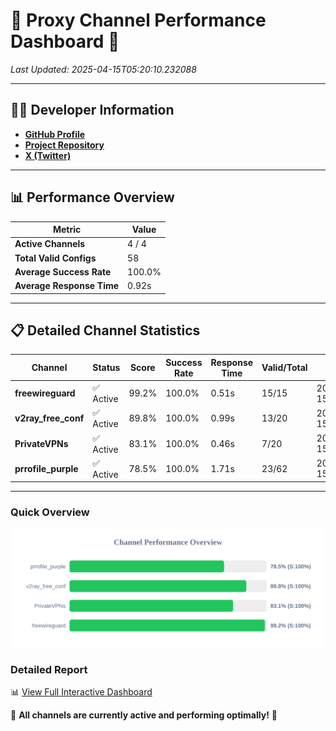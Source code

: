 # 🌟 Proxy Channel Performance Dashboard 🌟

_Last Updated: 2025-04-15T05:20:10.232088_

---

## 👩‍💻 Developer Information

- **[GitHub Profile](https://github.com/4n0nymou3)**  
- **[Project Repository](https://github.com/4n0nymou3/multi-proxy-config-fetcher)**  
- **[X (Twitter)](https://x.com/4n0nymou3)**  

---

## 📊 Performance Overview

| Metric                | Value       |
|-----------------------|-------------|
| **Active Channels**   | 4 / 4       |
| **Total Valid Configs** | 58          |
| **Average Success Rate** | 100.0%      |
| **Average Response Time** | 0.92s       |

---

## 📋 Detailed Channel Statistics

| Channel          | Status     | Score  | Success Rate | Response Time | Valid/Total | Last Success               |
|------------------|------------|--------|--------------|---------------|-------------|----------------------------|
| **freewireguard**  | ✅ Active  | 99.2%  | 100.0% | 0.51s         | 15/15       | 2025-04-15T05:20:10.230346 |
| **v2ray_free_conf**  | ✅ Active  | 89.8%  | 100.0% | 0.99s         | 13/20       | 2025-04-15T05:20:09.203641 |
| **PrivateVPNs**  | ✅ Active  | 83.1%  | 100.0% | 0.46s         | 7/20       | 2025-04-15T05:20:09.693541 |
| **prrofile_purple**  | ✅ Active  | 78.5%  | 100.0% | 1.71s         | 23/62       | 2025-04-15T05:20:08.180904 |

---

### Quick Overview
<div align="center">
  <a href="https://raw.githubusercontent.com/nullluser/NullRepo/refs/heads/main/assets/channel_stats_chart.svg">
    <img src="https://raw.githubusercontent.com/nullluser/NullRepo/refs/heads/main/assets/channel_stats_chart.svg" alt="Source Performance Statistics" width="800">
  </a>
</div>

### Detailed Report
📊 [View Full Interactive Dashboard](https://htmlpreview.github.io/?https://github.com/nullluser/NullRepo/blob/main/assets/performance_report.html)

🎉 **All channels are currently active and performing optimally!** 🎉
